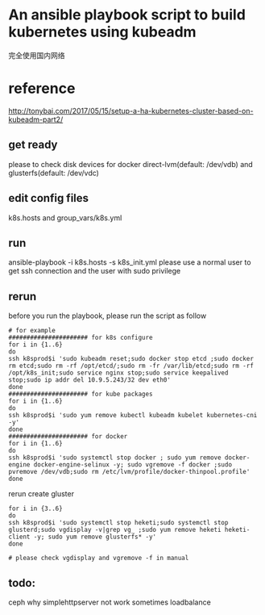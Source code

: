# An ansible playbook script to build kubernetes using kubeadm
完全使用国内网络
# reference
 http://tonybai.com/2017/05/15/setup-a-ha-kubernetes-cluster-based-on-kubeadm-part2/
## get ready
   please to check disk devices for docker direct-lvm(default: /dev/vdb) and glusterfs(default: /dev/vdc)
## edit config files
 k8s.hosts and group_vars/k8s.yml
## run
 ansible-playbook -i k8s.hosts -s k8s_init.yml
 please use a normal user to get ssh connection and the user with sudo privilege
## rerun
 before you run the playbook, please run the script as follow
```
# for example
###################### for k8s configure
for i in {1..6}
do
ssh k8sprod$i 'sudo kubeadm reset;sudo docker stop etcd ;sudo docker rm etcd;sudo rm -rf /opt/etcd/;sudo rm -fr /var/lib/etcd;sudo rm -rf /opt/k8s_init;sudo service nginx stop;sudo service keepalived stop;sudo ip addr del 10.9.5.243/32 dev eth0'
done
###################### for kube packages
for i in {1..6}
do
ssh k8sprod$i 'sudo yum remove kubectl kubeadm kubelet kubernetes-cni -y'
done
###################### for docker 
for i in {1..6}
do
ssh k8sprod$i 'sudo systemctl stop docker ; sudo yum remove docker-engine docker-engine-selinux -y; sudo vgremove -f docker ;sudo pvremove /dev/vdb;sudo rm /etc/lvm/profile/docker-thinpool.profile'
done
```
rerun create gluster
```
for i in {3..6}
do
ssh k8sprod$i 'sudo systemctl stop heketi;sudo systemctl stop glusterd;sudo vgdisplay -v|grep vg_ ;sudo yum remove heketi heketi-client -y; sudo yum remove glusterfs* -y'
done

# please check vgdisplay and vgremove -f in manual
```
## todo:
ceph
why simplehttpserver not work sometimes
loadbalance
